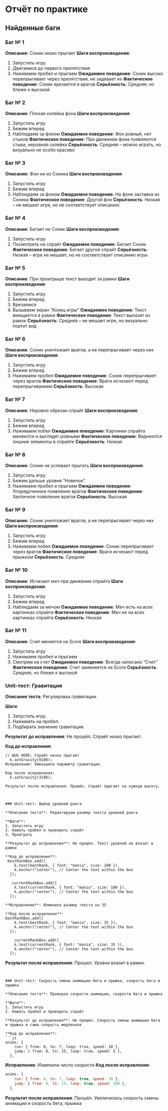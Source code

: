 # Отчёт по практике

## Найденные баги

### Баг № 1
**Описание**: Соник низко прыгает
**Шаги воспроизведения**:  
1. Запустить игру 
2. Двигаемся до первого препятствия
3. Нажимаем пробел и прыгаем
**Ожидаемое поведение**: Соник высоко перепрыгивает через препятствия, не задевает их 
**Фактическое поведение**: Соник врезается в врагов
**Серьёзность**: Средняя, но ближе к высокой

### Баг № 2
**Описание**: Плохая склейка фона
**Шаги воспроизведения**:  
1. Запустить игру 
2. Бежим вперед
3. Наблюдаем за фоном
**Ожидаемое поведение**: Фон ровный, нет стыков
**Фактическое поведение**: При движении фона появляются стыки, неровная склейка
**Серьёзность**: Средняя – можно играть, но визуально не особо красиво

### Баг № 3
**Описание**: Фон не из Соника
**Шаги воспроизведения**:  
1. Запустить игру 
2. Бежим вперед
3. Наблюдаем за фоном
**Ожидаемое поведение**: На фоне заставка из Соника
**Фактическое поведение**: Другой фон
**Серьёзность**: Низкая – не мешает игре, но не соответствует описанию

### Баг № 4
**Описание**: Бегает не Соник 
**Шаги воспроизведения**:  
1. Запустить игру 
2. Посмотреть на спрайт
**Ожидаемое поведение**: Бегает Соник
**Фактическое поведение**: Бегает другой спрайт
**Серьёзность**: Низкая  – игре не мешает, но не соответствует описанию игры

### Баг № 5
**Описание**: При проигрыше текст выходит за рамки
**Шаги воспроизведения**:  
1. Запустить игру 
2. Бежим вперед
3. Врезаемся
4. Вызываем экран “Конец игры”
**Ожидаемое поведение**: Текст вмещается в рамки
**Фактическое поведение**: Текст вылазит из рамок
**Серьёзность**: Средняя – не мешает игре, но визуально портит вид

### Баг № 6
**Описание**: Соник уничтожает врагов, а не перепрыгивает через них
**Шаги воспроизведения**:  
1. Запустить игру 
2. Бежим вперед
3. Нажимаем пробел
**Ожидаемое поведение**: Соник перепрыгивает через врагов
**Фактическое поведение**: Враги исчезают перед перепрыгиванием
**Серьёзность**: Высокая

### Баг № 7
**Описание**: Неровно обрезан спрайт
**Шаги воспроизведения**:  
1. Запустить игру 
2. Бежим вперед
3. Нажимаем побел
**Ожидаемое поведение**: Картинки спрайта меняются и выглядят ровными
**Фактическое поведение**: Виднеются лишние элементы в спрайте
**Серьёзность**: Низкая


### Баг № 8
**Описание**: Соник не успевает прыгать
**Шаги воспроизведения**:  
1. Запустить игру 
2. Бежим дальше уровня “Новичок”
3. Нажимаем пробел и прыгаем
**Ожидаемое поведение**: Упорядоченное появление врагов 
**Фактическое поведение**: Хаотичное появление врагов
**Серьёзность**: Высокая

### Баг № 9
**Описание**: Соник уничтожает врагов, а не перепрыгивает через них
**Шаги воспроизведения**:  
1. Запустить игру 
2. Бежим вперед
3. Нажимаем побел
**Ожидаемое поведение**: Соник перепрыгивает через врагов
**Фактическое поведение**: Враги исчезают перед прыжком
**Серьёзность**: Средняя

### Баг № 10
**Описание**: Исчезает меч при движении спрайта
**Шаги воспроизведения**:  
1. Запустить игру 
2. Бежим вперед
3. Наблюдаем за мечом
**Ожидаемое поведение**: Меч есть на всех картинках спрайта
**Фактическое поведение**: Меч не на всех картинках спрайта
**Серьёзность**: Низкая

### Баг № 11
**Описание**: Счет меняется на Score
**Шаги воспроизведения**:  
1. Запустить игру 
2. Нажимаем пробел и прыгаем
3. Смотрим на счет
**Ожидаемое поведение**: Всегда написано “Счет”
**Фактическое поведение**: Счет заменяется на Score
**Серьёзность**: Средняя, но ближе к высокой


### Unit-тест: Гравитация

**Описание теста**: Регулировка гравитации.  

**Шаги**:  
1. Запустить игру.  
2. Нажимать на пробел.  
3. Подбирать значение гравитации.  

**Результат до исправления**: Не прошёл. Спрайт низко прыгает.  

**Код до исправления**:  
```JS
// BUG HERE: Спрайт низко прыгает 
  k.setGravity(9100);
Исправление: Уменьшила параметр гравитации.

Код после исправления:
  k.setGravity(3100);

Результат после исправления: Прошёл. Спрайт прыгает на нужную высоту.



### Unit-тест: Вывод уровней ранга

**Описание теста**: Редактируем размер текста уровней ранга   

**Шаги**:  
1. Запустить игру  
2. Нажать пробел и проверить спрайт  
3. Проиграть

**Результат до исправления**: Не прошел. Текст уровней не влазит в рамки  

**Код до исправления**:  
 bestRankBox.add([
    k.text(bestRank, { font: "mania", size: 100 }),
    k.anchor("center"), // Center the text within the box
  ]);

   currentRankBox.add([
    k.text(currentRank, { font: "mania", size: 100 }),
    k.anchor("center"), // Center the text within the box
  ]);

**Исправление**: Изменила размер текста на 35  

**Код после исправления**:  
bestRankBox.add([
    k.text(bestRank, { font: "mania", size: 35 }),
    k.anchor("center"), // Center the text within the box
  ]);

    currentRankBox.add([
    k.text(currentRank, { font: "mania", size: 35 }),
    k.anchor("center"), // Center the text within the box
  ]);

```

**Результат после исправления**: Прошел. Уровни влазит в рамки. 
```


### Unit-тест: Скорость смены анимации бега и прыжка, скорость бега и прыжка

**Описание теста**: Проверка скорости анимации, скорости бега и прыжка

**Шаги**:  
1. Запустить игру
2. Нажать пробел и проверить спрайт  

**Результат до исправления**: Не прошел. Скорость смены анимации бега и прыжка и сама скорость медленная

**Код до исправления**:  
```js
anims: {
    run: { from: 0, to: 7, loop: true, speed: 10 }, 
    jump: { from: 8, to: 15, loop: true, speed: 5 },
  },
```

**Исправление**: Изменила число скорости
**Код после исправления**:  
```js
anims: {
    run: { from: 0, to: 7, loop: true, speed: 30 }, 
    jump: { from: 8, to: 15, loop: true, speed: 100 }, 
  },
```

**Результат после исправления**: Прошёл. Увеличилась скорость смены анимации и скорость бега, прыжка